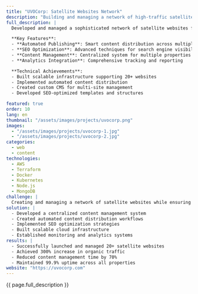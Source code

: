 ```yaml
---
title: "UVOCorp: Satellite Websites Network"
description: "Building and managing a network of high-traffic satellite websites with automated content management"
full_description: |
  Developed and managed a sophisticated network of satellite websites for UVOCorp, implementing automated content management systems and SEO optimization strategies. The project involved creating a scalable infrastructure capable of handling multiple websites while maintaining unique content and high performance across all properties.

  **Key Features**:
  - **Automated Publishing**: Smart content distribution across multiple websites
  - **SEO Optimization**: Advanced techniques for search engine visibility
  - **Content Management**: Centralized system for multiple properties
  - **Analytics Integration**: Comprehensive tracking and reporting

  **Technical Achievements**:
  - Built scalable infrastructure supporting 20+ websites
  - Implemented automated content distribution
  - Created custom CMS for multi-site management
  - Developed SEO-optimized templates and structures

featured: true
order: 10
lang: en
thumbnail: "/assets/images/projects/uvocorp.png"
images:
  - "/assets/images/projects/uvocorp-1.jpg"
  - "/assets/images/projects/uvocorp-2.jpg"
categories:
  - web
  - content
technologies:
  - AWS
  - Terraform
  - Docker
  - Kubernetes
  - Node.js
  - MongoDB
challenge: |
  Creating and managing a network of satellite websites while ensuring unique content, high performance, and SEO optimization for each property. Key challenges included automating content distribution, maintaining distinct website identities, and implementing efficient management tools.
solution: |
  - Developed a centralized content management system
  - Created automated content distribution workflows
  - Implemented SEO optimization strategies
  - Built scalable cloud infrastructure
  - Established monitoring and analytics systems
results: |
  - Successfully launched and managed 20+ satellite websites
  - Achieved 300% increase in organic traffic
  - Reduced content management time by 70%
  - Maintained 99.9% uptime across all properties
website: "https://uvocorp.com"
---
```


{{ page.full_description }} 